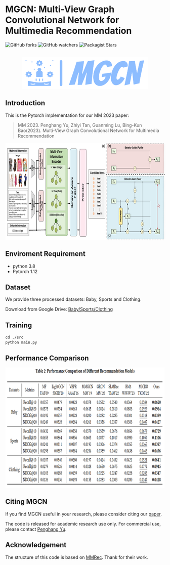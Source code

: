 # MGCN: Multi-View Graph Convolutional Network for Multimedia Recommendation
![GitHub forks](https://img.shields.io/github/forks/demonph10/MGCN?style=social)
![GitHub watchers](https://img.shields.io/github/watchers/demonph10/MGCN?style=social)
![Packagist Stars](https://img.shields.io/packagist/stars/demonph10/MGCN)

<!-- PROJECT LOGO -->
<br />
<div align="center">
  <a href="https://github.com/demonph10/MGCN">
    <img src="image/logo.png" alt="Logo" width="400" height="100">
  </a>
</div>

## Introduction

This is the Pytorch implementation for our MM 2023 paper:

>MM 2023. Penghang Yu, Zhiyi Tan, Guanming Lu, Bing-Kun Bao(2023). Multi-View Graph Convolutional Network for Multimedia Recommendation
<img src="image/framework.png" width="900px" height="306px"/>

## Enviroment Requirement
- python 3.8
- Pytorch 1.12

## Dataset

We provide three processed datasets: Baby, Sports and Clothing.

Download from Google Drive: [Baby/Sports/Clothing](https://drive.google.com/file/d/1tpP-IQtUubSlVvYpkA61bffPKkhvT62T/view?usp=drive_link)

## Training
  ```
  cd ./src
  python main.py
  ```
## Performance Comparison
<img src="image/result.png" width="900px" height="380px"/>

## Citing MGCN
If you find MGCN useful in your research, please consider citing our [paper](https://arxiv.org/abs/2308.03588).

The code is released for academic research use only. For commercial use, please contact [Penghang Yu](y463213402@gmail.com).


## Acknowledgement
The structure of this code is  based on [MMRec](https://github.com/enoche/MMRec). Thank for their work.
